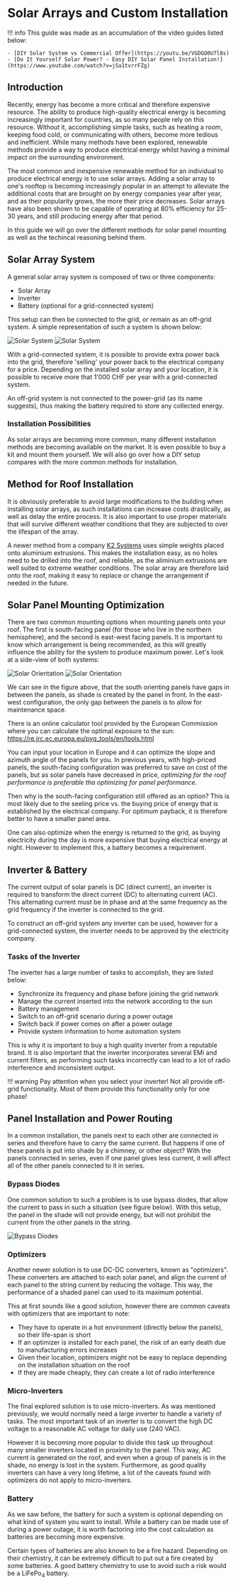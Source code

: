 # Solar Arrays and Custom Installation

!!! info
    This guide was made as an accumulation of the video guides listed below:

    - [DIY Solar System vs Commercial Offer](https://youtu.be/VGDGO0U7l8s)
    - [Do It Yourself Solar Power? - Easy DIY Solar Panel Installation!](https://www.youtube.com/watch?v=jSa1tvrrFZg)

## Introduction
Recently, energy has become a more critical and therefore expensive resource. The ability to produce high-quality electrical energy is becoming increasingly important for countries, as so many people rely on this resource. Without it, accomplishing simple tasks, such as heating a room, keeping food cold, or communicating with others, become more tedious and inefficient. While many methods have been explored, renewable methods provide a way to produce electrical energy whilst having a minimal impact on the surrounding environment.

The most common and inexpensive renewable method for an individual to produce electrical energy is to use solar arrays. Adding a solar array to one's rooftop is becoming increasingly popular in an attempt to alleviate the additional costs that are brought on by energy companies year after year, and as their popularity grows, the more their price decreases. Solar arrays have also been shown to be capable of operating at 80% efficiency for 25-30 years, and still producing energy after that period.

In this guide we will go over the different methods for solar panel mounting as well as the techincal reasoning behind them.

## Solar Array System
A general solar array system is composed of two or three components:

- Solar Array
- Inverter
- Battery (optional for a grid-connected system)

This setup can then be connected to the grid, or remain as an off-grid system. A simple representation of such a system is shown below:

![Solar System](../img/solar_system_light.svg#only-light)
![Solar System](../img/solar_system_dark.svg#only-dark)

With a grid-connected system, it is possible to provide extra power back into the grid, therefore 'selling' your power back to the electrical company for a price. Depending on the installed solar array and your location, it is possible to receive more that 1'000 CHF per year with a grid-connected system.

An off-grid system is not connected to the power-grid (as its name suggests), thus making the battery required to store any collected energy.

### Installation Possibilities
As solar arrays are becoming more common, many different installation methods are becoming available on the market. It is even possible to buy a kit and mount them yourself. We will also go over how a DIY setup compares with the more common methods for installation.

## Method for Roof Installation
It is obviously preferable to avoid large modifications to the building when installing solar arrays, as such installations can increase costs drastically, as well as delay the entire process. It is also important to use proper materials that will survive different weather conditions that they are subjected to over the lifespan of the array.

A newer method from a company [K2 Systems](https://legacy.k2-systems.com/en/products) uses simple weights placed onto aluminium extrusions. This makes the installation easy, as no holes need to be drilled into the roof, and reliable, as the aliminium extrusions are well suited to extreme weather conditions. The solar array are therefore laid onto the roof, making it easy to replace or change the arrangement if needed in the future.

## Solar Panel Mounting Optimization
There are two common mounting options when mounting panels onto your roof. The first is south-facing panel (for those who live in the northern hemisphere), and the second is east-west facing panels. It is important to know which arrangement is being recommended, as this will greatly influence the ability for the system to produce maximum power. Let's look at a side-view of both systems:

![Solar Orientation](../img/solar_layout_light.svg#only-light)
![Solar Orientation](../img/solar_layout_dark.svg#only-dark)

We can see in the figure above, that the south orienting panels have gaps in between the panels, as shade is created by the panel in front. In the east-west configuration, the only gap between the panels is to allow for maintenance space.

There is an online calculator tool provided by the European Commission where you can calculate the optimal exposure to the sun: <https://re.jrc.ec.europa.eu/pvg_tools/en/tools.html>

You can input your location in Europe and it can optimize the slope and azimuth angle of the panels for you. In previous years, with high-priced panels, the south-facing configuration was preferred to save on cost of the panels, but as solar panels have decreased in price, *optimizing for the roof performance is preferable tha optimizing for panel performance*.

Then why is the south-facing configuration still offered as an option? This is most likely due to the seeling price vs. the buying price of energy that is established by the electrical company. For optimum payback, it is therefore better to have a smaller panel area.

One can also optimize when the energy is returned to the grid, as buying electricity during the day is more expensive that buying electrical energy at night. However to implement this, a battery becomes a requirement.

## Inverter & Battery

The current output of solar panels is DC (direct current), an inverter is required to transform the direct current (DC) to alternating current (AC). This alternating current must be in phase and at the same frequency as the grid frequency if the inverter is connected to the grid.

To construct an off-grid system any inverter can be used, however for a grid-connected system, the inverter needs to be approved by the electricity company.

### Tasks of the Inverter
The inverter has a large number of tasks to accomplish, they are listed below: 

- Synchronize its frequency and phase before joining the grid network
- Manage the current inserted into the network according to the sun
- Battery management
- Switch to an off-grid scenario during a power outage
- Switch back if power comes on after a power outage
- Provide system information to home automation system

This is why it is important to buy a high quality inverter from a reputable brand. It is also important that the inverter incorporates several EMi and current filters, as performing such tasks incorrectly can lead to a lot of radio interference and inconsistent output.

!!! warning
    Pay attention when you select your inverter! Not all provide off-grid functionality. Most of them provide this functionality only for one phase!


## Panel Installation and Power Routing

In a common installation, the panels next to each other are connected in series and therefore have to carry the same current. But happens if one of these panels is put into shade by a chimney, or other object? With the panels connected in series, even if one panel gives less current, it will affect all of the other panels connected to it in series.

### Bypass Diodes
One common solution to such a problem is to use bypass diodes, that allow the current to pass in such a situation (see figure below). With this setup, the panel in the shade will not provide energy, but will not prohibit the current from the other panels in the string.

![Bypass Diodes](../img/solar_bypass_diodes.png)

### Optimizers
Another newer solution is to use DC-DC converters, known as "optimizers". These converters are attached to each solar panel, and align the current of each panel to the string current by reducing the voltage. This way, the performance of a shaded panel can used to its maximum potential.

This at first sounds like a good solution, however there are common caveats with optimizers that are important to note:

- They have to operate in a hot environment (directly below the panels), so their life-span is short
- If an optimizer is installed for each panel, the risk of an early death due to manufacturing errors increases
- Given their location, optimizers might not be easy to replace depending on the installation situation on the roof
- If they are made cheaply, they can create a lot of radio interference

### Micro-Inverters
The final explored solution is to use micro-inverters. As was mentioned previously, we would normally need a large inverter to handle a variety of tasks. The most important task of an inverter is to convert the high DC voltage to a reasonable AC voltage for daily use (240 VAC).

However it is becoming more popular to divide this task up throughout many smaller inverters located in proximity to the panel. This way, AC current is generated on the roof, and even when a group of panels is in the shade, no energy is lost in the system. Furthermore, as good quality inverters can have a very long lifetime, a lot of the caveats found with optimizers do not apply to micro-inverters.

### Battery
As we saw before, the battery for such a system is optional depending on what kind of system you want to install. While a battery can be made use of during a power outage, it is worth factoring into the cost calculation as batteries are becoming more expensive.

Certain types of batteries are also known to be a fire hazard. Depending on their chemistry, it can be extremely difficult to put out a fire created by some batteries. A good battery chemistry to use to avoid such a risk would be a $\text{LiFePo}_4$ battery.
